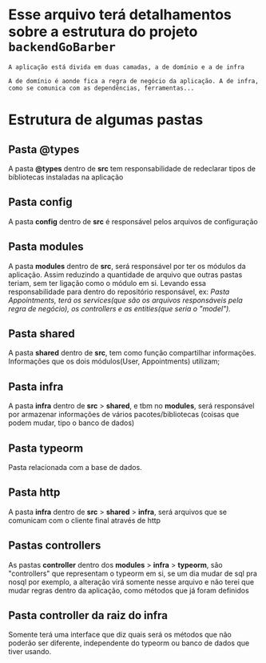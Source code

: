 # Esse arquivo terá detalhamentos sobre a estrutura do projeto `backendGoBarber`

    A aplicação está divida em duas camadas, a de domínio e a de infra

    A de domínio é aonde fica a regra de negócio da aplicação. A de infra, como se comunica com as dependências, ferramentas...

# Estrutura de algumas pastas

## Pasta **@types**

A pasta **@types** dentro de **src** tem responsabilidade de redeclarar tipos de bíbliotecas instaladas na aplicação

## Pasta **config**

A pasta **config** dentro de **src** é responsável pelos arquivos de configuração

## Pasta **modules**

A pasta **modules** dentro de **src**, será responsável por ter os módulos da aplicação.
Assim reduzindo a quantidade de arquivo que outras pastas teriam, sem ter ligação como o módulo em si.
Levando essa responsabilidade para dentro do repositório responsável,
ex: _Pasta Appointments, terá os services(que são os arquivos responsáveis pela regra de negócio),
os controllers e as entities(que seria o "model")._

## Pasta **shared**

A pasta **shared** dentro de **src**, tem como função compartilhar informações.
Informações que os dois módulos(User, Appointments) utilizam;

## Pasta **infra**

A pasta **infra** dentro de **src** > **shared**, e tbm no **modules**, será responsável por armazenar informações de vários pacotes/bibliotecas (coisas que podem mudar, tipo o banco de dados)

## Pasta **typeorm**

Pasta relacionada com a base de dados.

## Pasta **http**

A pasta **infra** dentro de **src** > **shared** > **infra**, será arquivos que se comunicam com o cliente final através de http

## Pastas **controllers**

As pastas **controller** dentro dos **modules** > **infra** > **typeorm**, são "controllers" que representam o typeorm em si, se um dia mudar de sql pra nosql por exemplo, a alteração virá somente nesse arquivo e não terei que mudar regras dentro da aplicação, como métodos que já foram definidos

## Pasta **controller** da raiz do infra

Somente terá uma interface que diz quais será os métodos que não poderão ser diferente, independente do typeorm ou banco de dados que tiver usando.
